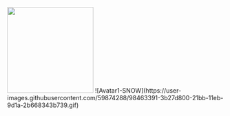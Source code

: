  
<img src="https://github.com/Peter-Easterbrook/Repository/blob/master/Dive%20Peter.jpg" width="200" height="auto">
![Avatar1-SNOW](https://user-images.githubusercontent.com/59874288/98463391-3b27d800-21bb-11eb-9d1a-2b668343b739.gif)

